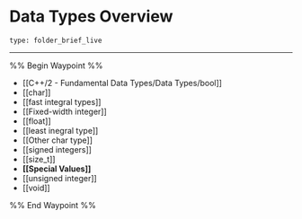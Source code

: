 # Data Types Overview
 
```ccard
type: folder_brief_live
```
 
---

%% Begin Waypoint %%
- [[C++/2 - Fundamental Data Types/Data Types/bool]]
- [[char]]
- [[fast integral types]]
- [[Fixed-width integer]]
- [[float]]
- [[least inegral type]]
- [[Other char type]]
- [[signed integers]]
- [[size_t]]
- **[[Special Values]]**
- [[unsigned integer]]
- [[void]]

%% End Waypoint %%